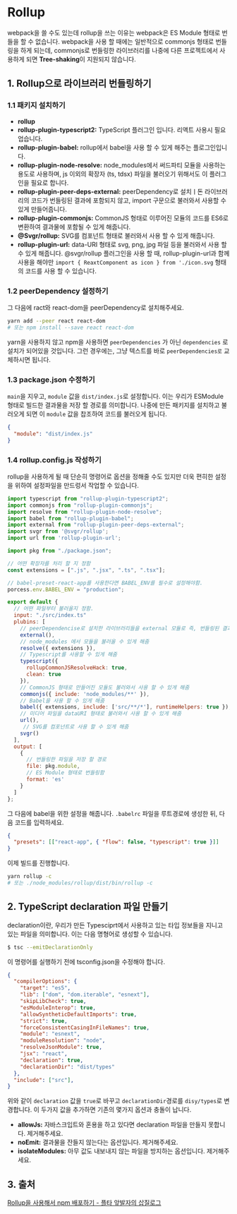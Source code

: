 # Rollup

webpack을 쓸 수도 있는데 rollup을 쓰는 이유는 webpack은 ES Module 형태로 번들을 할 수 없습니다. webpack을 사용 할 때에는 일반적으로 commonjs 형태로 번들링을 하게 되는데, commonjs로 번들링한 라이브러리를 나중에 다른 프로젝트에서 사용하게 되면 **Tree-shaking**이 지원되지 않습니다.

## 1. Rollup으로 라이브러리 번들링하기

### 1.1 패키지 설치하기

- **rollup**
- **rollup-plugin-typescript2:** TypeScript 플러그인 입니다. 리액트 사용시 필요 업습니다.
- **rollup-plugin-babel:** rollup에서 babel을 사용 할 수 있게 해주는 플로그인입니다.
- **rollup-plugin-node-resolve:** node_modules에서 써드파티 모듈을 사용하는 용도로 사용하며, js 이외의 확장자 (ts, tdsx) 파일을 불러오기 위해서도 이 플러그인을 필요로 합니다.
- **rollup-plugin-peer-deps-external:** peerDependency로 설치ㅣ돈 라이브러리의 코드가 번들링된 결과에 포함되지 않고, import 구문으로 불러와서 사용할 수 있게 만들어줍니다.
- **rollup-plugin-commonjs:** CommonJS 형태로 이루어진 모듈의 코드를 ES6로 변환하여 결과물에 포함될 수 있게 해줍니다.
- **@Svgr/rollup:** SVG를 컴포넌트 형태로 불러와서 사용 할 수 있게 해줍니다.
- **rollup-plugin-url:** data-URI 형태로 svg, png, jpg 파일 등을 불러와서 사용 할 수 있게 해줍니다. @svgr/rollup 플러그인을 사용 할 때, rollup-plugin-url과 함께 사용을 해야만 `import { ReaxtComponent as icon } from './icon.svg` 형태의 코드를 사용 할 수 있습니다.

### 1.2 peerDependency 설정하기

그 다음에 ract와 react-dom을 peerDependency로 설치해주세요.

```zsh
yarn add --peer react react-dom
# 또는 npm install --save react react-dom
```

yarn을 사용하지 않고 npm을 사용하면 `peerDependencies` 가 아닌 `dependencies` 로 설치가 되어있을 것입니다. 그런 경우에는, 그냥 텍스트를 바로 `peerDependencies로` 교체하시면 됩니다.

### 1.3 package.json 수정하기

`main`을 지우고, `module` 값을 `dist/index.js`로 설정합니다. 이는 우리가 ESModule 형태로 빌드한 결과물을 저장 할 경로를 의미합니다. 나중에 만든 패키지를 설치하고 불러오게 되면 이 `module` 값을 찹조하여 코드를 불러오게 됩니다.

```JSON
{
  "module": "dist/index.js"
}
```

### 1.4 rollup.config.js 작성하기

rollup을 사용하게 될 때 단순히 명령어로 옵션을 정해줄 수도 있지만 더욱 편히한 설정을 위하여 설정파일을 만드렁서 작업할 수 있습니다.

```javascript
import typescript from "rollup-plugin-typescript2";
import commonjs from "rollup-plugin-commonjs";
import resolve from "rollup-plugin-node-resolve";
import babel from "rollup-plugin-babel";
import external from "rollup-plugin-peer-deps-external";
import svgr from '@svgr/rollup';
import url from 'rollup-plugin-url';

import pkg from "./package.json";

// 어떤 확장자를 처리 할 지 정함
const extensions = [".js", ".jsx", ".ts", ".tsx"];

// babel-preset-react-app를 사용한다면 BABEL_ENV를 필수로 설정해야함.
porcess.env.BABEL_ENV = "production";

export default {
  // 어떤 파일부터 불러올지 정함.
  input: "./src/index.ts"
  plubins: [
    // peerDependencise로 설치한 라이브러리들을 external 모듈로 즉, 번들링된 결과에 포함시키지 않음
    external(),
    // node_modules 에서 모듈을 불러올 수 있게 해줌
    resolve({ extensions }),
    // Typescript를 사용할 수 있게 해줌
    typescript({
      rollupCommonJSResolveHack: true,
      clean: true
    }),
    // CommonJS 형태로 만들어진 모듈도 불러와서 사용 할 수 있게 해줌
    commonjs({ include: 'node_modules/**' }),
    // Babel을 사용 할 수 있게 해줌
    babel({ extensions, include: ['src/**/*'], runtimeHelpers: true }),
    // 미디어 파일을 dataURI 형태로 불러와서 사용 할 수 있게 해줌
    url(),
     // SVG를 컴포넌트로 사용 할 수 있게 해줌
    svgr()
  ],
  output: [
    {
      // 번들링한 파일을 저장 할 경로
      file: pkg.module,
      // ES Module 형태로 번들링함
      format: 'es'
    }
  ]
};
```

그 다음에 babel을 위한 설정을 해줍니다. `.babelrc` 파일을 루트경로에 생성한 뒤, 다음 코드를 입력하세요.

```JSON
{
  "presets": [["react-app", { "flow": false, "typescript": true }]]
}
```

이제 빌드를 진행합니다.

```zsh
yarn rollup -c
# 또는 ./node_modules/rollup/dist/bin/rollup -c
```

## 2. TypeScript declaration 파일 만들기

declaration이란, 우리가 만든 Typesciprt에서 사용하고 있는 타입 정보들을 지니고 있는 파일을 의미합니다. 이는 다음 명형어로 생성할 수 있습니다.

```zsh
$ tsc --emitDeclarationOnly
```

이 명령어를 실행하기 전에 tsconfig.json을 수정해야 합니다.

```JSON
{
  "compilerOptions": {
    "target": "es5",
    "lib": ["dom", "dom.iterable", "esnext"],
    "skipLibCheck": true,
    "esModuleInterop": true,
    "allowSyntheticDefaultImports": true,
    "strict": true,
    "forceConsistentCasingInFileNames": true,
    "module": "esnext",
    "moduleResolution": "node",
    "resolveJsonModule": true,
    "jsx": "react",
    "declaration": true,
    "declarationDir": "dist/types"
  },
  "include": ["src"],
}
```

위와 같이 `declaration` 값을 `true`로 바꾸고 `declarationDir`경로를 `disy/types`로 변경합니다. 이 두가지 값을 추가하면 기존의 몇가지 옵션과 충돌이 납니다.

- **allowJs:** 자바스크입트와 혼용을 하고 있다면 declaration 파일을 만들지 못합니다. 제거해주세요.
- **noEmit:** 결과물을 잔들지 않는다는 옵션입니다. 제거해주세요.
- **isolateModules:** 아무 값도 내보내지 않는 파일을 방지하는 옵션입니다. 제거해주세요.

## 3. 출처

[Rollup을 사용해서 npm 배포하기 - 플타 앞발자의 삽질로그](https://flamingotiger.github.io/frontend/DevEnv/rollup-setup/)
